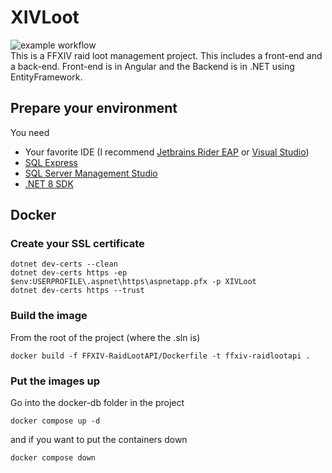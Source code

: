 # XIVLoot
![example workflow](https://github.com/RickyChittaphone/FFXIV-RaidLootAPI/actions/workflows/dotnet.yml/badge.svg)<br>
This is a FFXIV raid loot management project. This includes a front-end and a back-end. Front-end is in Angular and the Backend is in .NET using EntityFramework.
## Prepare your environment

You need

* Your favorite IDE (I recommend [Jetbrains Rider EAP](https://www.jetbrains.com/lp/toolbox/) or [Visual Studio](https://visualstudio.microsoft.com/vs/))
* [SQL Express](https://www.microsoft.com/en-us/download/details.aspx?id=101064)
* [SQL Server Management Studio](https://learn.microsoft.com/en-us/sql/ssms/download-sql-server-management-studio-ssms?view=sql-server-ver16)
* [.NET 8 SDK](https://dotnet.microsoft.com/en-us/download/dotnet/8.0)

## Docker


### Create your SSL certificate

```shell
dotnet dev-certs --clean
dotnet dev-certs https -ep $env:USERPROFILE\.aspnet\https\aspnetapp.pfx -p XIVLoot
dotnet dev-certs https --trust
```

### Build the image

From the root of the project (where the .sln is)
```shell
docker build -f FFXIV-RaidLootAPI/Dockerfile -t ffxiv-raidlootapi .
```

### Put the images up

Go into the docker-db folder in the project
```shell
docker compose up -d
```

and if you want to put the containers down

```shell
docker compose down
```

